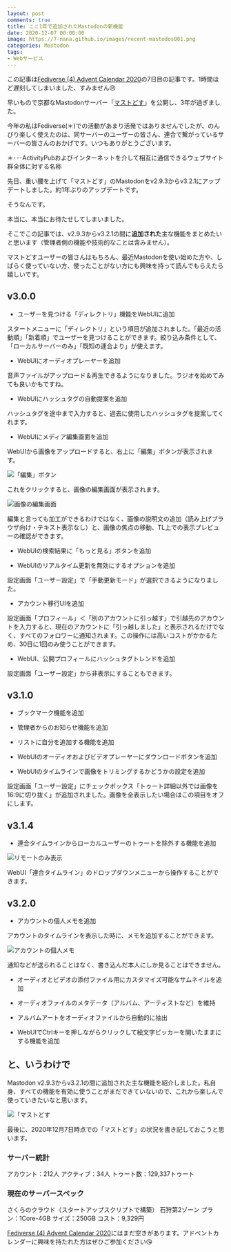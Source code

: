 ```yaml
---
layout: post
comments: true
title: ここ1年で追加されたMastodonの新機能
date: 2020-12-07 00:00:00
image: https://7-nana.github.io/images/recent-mastodos001.png
categories: Mastodon
tags:
- Webサービス
---
```


この記事は[Fediverse (4) Advent Calendar 2020](https://adventar.org/calendars/6046)の7日目の記事です。1時間ほど遅刻してしまいました、すみません😣

早いもので京都なMastodonサーバー「[マストどす](https://mastodos.com/about "mastodos.com - マストどす")」を公開し、3年が過ぎました。

今年の私はFediverse(＊)での活動があまり活発ではありませんでしたが、のんびり楽しく使えたのは、同サーバーのユーザーの皆さん、連合で繋がっているサーバーの皆さんのおかげです。いつもありがとうございます。

＊･･･ActivityPubおよびインターネットを介して相互に通信できるウェブサイト群全体に対する名称

先日、重い腰を上げて「マストどす」のMastodonをv2.9.3からv3.2.1にアップデートしました。約1年ぶりのアップデートです。

そうなんです。

本当に、本当にお待たせしてしまいました。

そこでこの記事では、v2.9.3からv3.2.1の間に**追加された**主な機能をまとめたいと思います（管理者側の機能や技術的なことは含みません）。

マストどすユーザーの皆さんはもちろん、最近Mastodonを使い始めた方や、しばらく使っていない方、使ったことがない方にも興味を持って読んでもらえたら嬉しいです。

## v3.0.0

* ユーザーを見つける「ディレクトリ」機能をWebUIに追加

スタートメニューに「ディレクトリ」という項目が追加されました。「最近の活動順」「新着順」でユーザーを見つけることができます。絞り込み条件として、「ローカルサーバーのみ」「既知の連合より」が使えます。

* WebUIにオーディオプレーヤーを追加

音声ファイルがアップロード＆再生できるようになりました。ラジオを始めてみても良いかもですね。

* WebUIにハッシュタグの自動提案を追加

ハッシュタグを途中まで入力すると、過去に使用したハッシュタグを提案してくれます。

* WebUIにメディア編集画面を追加

WebUIから画像をアップロードすると、右上に「編集」ボタンが表示されます。

![「編集」ボタン](https://7-nana.github.io/images/recent-mastodos002.png "「編集」ボタン")

これをクリックすると、画像の編集画面が表示されます。

![画像の編集画面](https://7-nana.github.io/images/recent-mastodos003.png "画像の編集画面")

編集と言っても加工ができるわけではなく、画像の説明文の追加（読み上げブラウザ向け・テキスト表示なし）と、画像の焦点の移動、TL上での表示プレビューの確認ができます。

* WebUIの検索結果に「もっと見る」ボタンを追加

* WebUIのリアルタイム更新を無効にするオプションを追加

設定画面「ユーザー設定」で「手動更新モード」が選択できるようになりました。

* アカウント移行UIを追加

設定画面「プロフィール」＜「別のアカウントに引っ越す」で引越先のアカウントを入力すると、現在のアカウントに「引っ越しました」と表示されるだけでなく、すべてのフォロワーに通知されます。この操作には高いコストがかかるため、30日に1回のみ使うことができます。

* WebUI、公開プロフィールにハッシュタグトレンドを追加

設定画面「ユーザー設定」から非表示にすることもできます。

## v3.1.0

* ブックマーク機能を追加

* 管理者からのお知らせ機能を追加

* リストに自分を追加する機能を追加

* WebUIのオーディオおよびビデオプレーヤーにダウンロードボタンを追加

* WebUIのタイムラインで画像をトリミングするかどうかの設定を追加

設定画面「ユーザー設定」にチェックボックス「トゥート詳細以外では画像を16:9に切り抜く」が追加されました。画像を全表示したい場合はこの項目をオフにします。

## v3.1.4

* 連合タイムラインからローカルユーザーのトゥートを除外する機能を追加

![リモートのみ表示](https://7-nana.github.io/images/recent-mastodos004.png "リモートのみ表示")

WebUI「連合タイムライン」のドロップダウンメニューから操作することができます。

## v3.2.0

* アカウントの個人メモを追加

アカウントのタイムラインを表示した時に、メモを追加することができます。

![アカウントの個人メモ](https://7-nana.github.io/images/recent-mastodos005.png "アカウントの個人メモ")

通知などが送られることはなく、書き込んだ本人にしか見ることはできません。

* オーディオとビデオの添付ファイル用にカスタマイズ可能なサムネイルを追加

* オーディオファイルのメタデータ（アルバム、アーティストなど）を維持

* アルバムアートをオーディオファイルから自動的に抽出

* WebUIでCtrlキーを押しながらクリックして絵文字ピッカーを開いたままにする機能を追加


## と、いうわけで

Mastodon v2.9.3からv3.2.1の間に追加された主な機能を紹介しました。私自身、すべての機能を有効に使うことがまだできていないので、これから楽しんで使っていきたいなと思います。

![「マストどす](https://7-nana.github.io/images/recent-mastodos001.png "マストどす")

最後に、2020年12月7日時点での「マストどす」の状況を書き記しておこうと思います。

### サーバー統計

アカウント：212人
アクティブ：34人
トゥート数：129,337トゥート


### 現在のサーバースペック

さくらのクラウド（スタートアップスクリプトで構築）
石狩第2ゾーン
プラン：1Core-4GB
サイズ：250GB
コスト：9,329円


[Fediverse (4) Advent Calendar 2020](https://adventar.org/calendars/6046)にはまだ空きがあります。アドベントカレンダーに興味を持たれた方はぜひご参加ください😘
